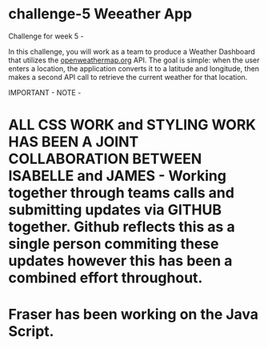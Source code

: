 # challenge-5 Weeather App

Challenge for week 5 -

In this challenge, you will work as a team to produce a Weather Dashboard that utilizes the [openweathermap.org](https://openweathermap.org/) API. The goal is simple: when the user enters a location, the application converts it to a latitude and longitude, then makes a second API call to retrieve the current weather for that location.

IMPORTANT - NOTE -

# ALL CSS WORK and STYLING WORK HAS BEEN A JOINT COLLABORATION BETWEEN ISABELLE and JAMES - Working together through teams calls and submitting updates via GITHUB together. Github reflects this as a single person commiting these updates however this has been a combined effort throughout.

# Fraser has been working on the Java Script.
